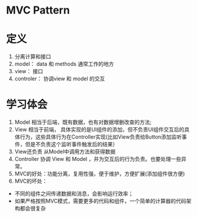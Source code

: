 # MVC Pattern

# 定义
1. 分离计算和接口
2. model： data 和 methods 通常工作的地方
3. view： 接口
4. controler： 协调view 和 model 的交互

# 学习体会
1. Model 相当于后端，既有数据，也有对数据增删改查的方法;
2. View 相当于前端， 具体实现的是UI组件的添加，但不负责UI组件交互后的具体行为，这些具体行为在Controller实现(比如View负责给Button添加监听事件，但是不负责这个监听事件触发后的结果）
3. View还负责 从Model中调用方法和获得数据
4. Controller 协调 View 和 Model ，并为交互后的行为负责。也要处理一些异常。
5. MVC的好处：功能分离，复用性强，便于维护，方便扩展(添加组件很方便)
6. MVC的坏处：
- 不同的组件之间传递数据和消息，会影响运行效率；<br/>
- 如果严格按照MVC模式，需要更多的代码和组件，一个简单的计算器的代码架构都会很复杂
  
